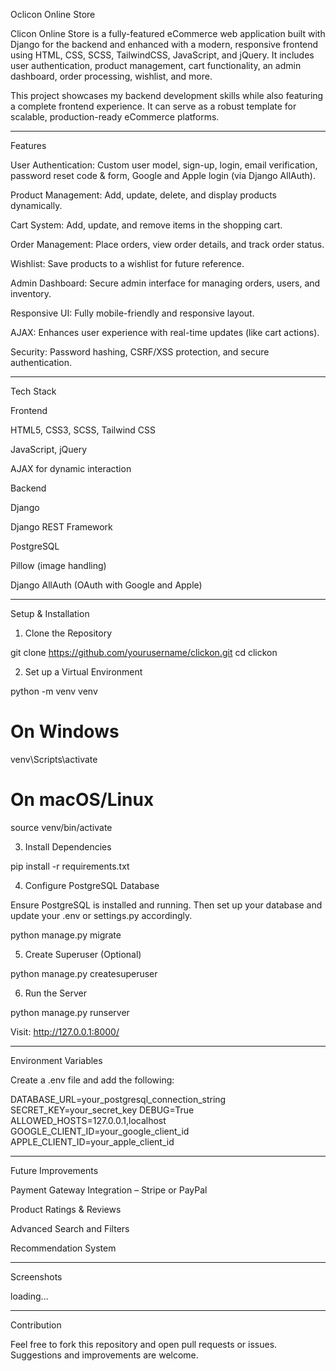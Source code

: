 Oclicon Online Store

Clicon Online Store is a fully-featured eCommerce web application built with Django for the backend and enhanced with a modern, responsive frontend using HTML, CSS, SCSS, TailwindCSS, JavaScript, and jQuery. It includes user authentication, product management, cart functionality, an admin dashboard, order processing, wishlist, and more.

This project showcases my backend development skills while also featuring a complete frontend experience. It can serve as a robust template for scalable, production-ready eCommerce platforms.

---

Features

User Authentication:
Custom user model, sign-up, login, email verification, password reset code & form, Google and Apple login (via Django AllAuth).

Product Management:
Add, update, delete, and display products dynamically.

Cart System:
Add, update, and remove items in the shopping cart.

Order Management:
Place orders, view order details, and track order status.

Wishlist:
Save products to a wishlist for future reference.

Admin Dashboard:
Secure admin interface for managing orders, users, and inventory.

Responsive UI:
Fully mobile-friendly and responsive layout.

AJAX:
Enhances user experience with real-time updates (like cart actions).

Security:
Password hashing, CSRF/XSS protection, and secure authentication.

---

Tech Stack

Frontend

HTML5, CSS3, SCSS, Tailwind CSS

JavaScript, jQuery

AJAX for dynamic interaction

Backend

Django

Django REST Framework

PostgreSQL

Pillow (image handling)

Django AllAuth (OAuth with Google and Apple)

---

Setup & Installation

1. Clone the Repository

git clone https://github.com/yourusername/clickon.git
cd clickon

2. Set up a Virtual Environment

python -m venv venv

# On Windows

venv\Scripts\activate

# On macOS/Linux

source venv/bin/activate

3. Install Dependencies

pip install -r requirements.txt

4. Configure PostgreSQL Database

Ensure PostgreSQL is installed and running. Then set up your database and update your .env or settings.py accordingly.

python manage.py migrate

5. Create Superuser (Optional)

python manage.py createsuperuser

6. Run the Server

python manage.py runserver

Visit: http://127.0.0.1:8000/

---

Environment Variables

Create a .env file and add the following:

DATABASE_URL=your_postgresql_connection_string
SECRET_KEY=your_secret_key
DEBUG=True
ALLOWED_HOSTS=127.0.0.1,localhost
GOOGLE_CLIENT_ID=your_google_client_id
APPLE_CLIENT_ID=your_apple_client_id

---

Future Improvements

Payment Gateway Integration – Stripe or PayPal

Product Ratings & Reviews

Advanced Search and Filters

Recommendation System

---

Screenshots

loading...

---

Contribution

Feel free to fork this repository and open pull requests or issues. Suggestions and improvements are welcome.
